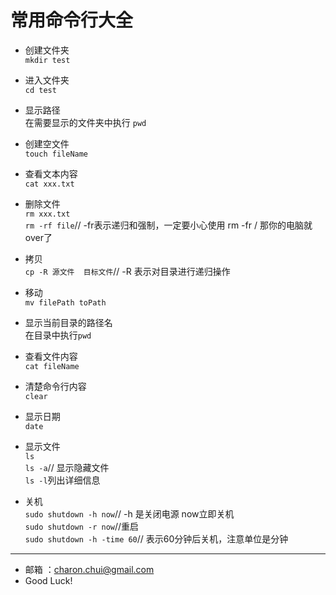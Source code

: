 常用命令行大全
===

- 创建文件夹               
    `mkdir test`

- 进入文件夹           
    `cd test`

- 显示路径     
    在需要显示的文件夹中执行 `pwd`
    
- 创建空文件	   
    `touch fileName`
	
- 查看文本内容         
    `cat xxx.txt`
	
- 删除文件       
    `rm xxx.txt`              
	`rm -rf file`// -fr表示递归和强制，一定要小心使用 rm -fr / 那你的电脑就over了
	
- 拷贝           
    `cp -R 源文件  目标文件`// -R 表示对目录进行递归操作
	
- 移动               
    `mv filePath toPath`
	
- 显示当前目录的路径名         
    在目录中执行`pwd`	
	
- 查看文件内容            
    `cat fileName`
	
- 清楚命令行内容          
    `clear`
	
- 显示日期          
    `date`
	
- 显示文件               
    `ls`                
    `ls -a`// 显示隐藏文件	
	`ls -l`列出详细信息
	
- 关机                       
    `sudo shutdown -h now`// -h 是关闭电源 now立即关机            
    `sudo shutdown -r now`//重启	    
	`sudo shutdown -h -time 60`// 表示60分钟后关机，注意单位是分钟      
	



	

		
----
- 邮箱 ：charon.chui@gmail.com  
- Good Luck! 

	
